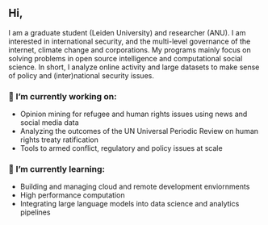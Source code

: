 ## Hi,
I am a graduate student (Leiden University) and researcher (ANU). I am interested in international security, and the multi-level governance of the internet, climate change and corporations. My programs mainly focus on solving problems in open source intelligence and computational social science. In short, I analyze online activity and large datasets to make sense of policy and (inter)national security issues.

### 🔭 I’m currently working on:
- Opinion mining for refugee and human rights issues using news and social media data
- Analyzing the outcomes of the UN Universal Periodic Review on human rights treaty ratification
- Tools to armed conflict, regulatory and policy issues at scale 

### 🌱 I’m currently learning:
- Building and managing cloud and remote development enviornments
- High performance computation
- Integrating large language models into data science and analytics pipelines
<!--
### 🤔 I’m looking for help with:
### 👯 I’m looking to collaborate on:
### 💬 Ask me about:
-->
